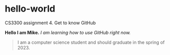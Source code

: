# hello-world
CS3300 assignment 4. Get to know GitHub 

**Hello I am Mike.**
*I am learning how to use GitHub right now.* 

> I am a computer science student and should graduate in the spring of 2023.
